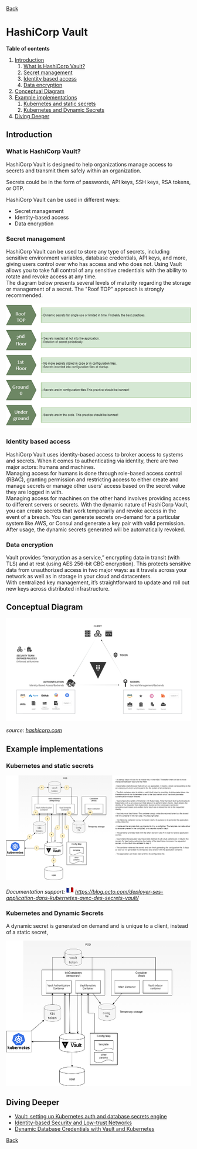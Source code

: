 [Back](/techno/README.md)

# HashiCorp Vault

**Table of contents**
1. [Introduction](#introduction)
    1. [What is HashiCorp Vault?](#what-is-hashicorp-vault)
    2. [Secret management](#secret-management)
    3. [Identity based access](#identity-based-access)
    4. [Data encryption](#data-encryption)
2. [Conceptual Diagram](#conceptual-diagram)
3. [Example implementations](#example-implementations)
    1. [Kubernetes and static secrets](#kubernetes-and-static-secrets)
    2. [Kubernetes and Dynamic Secrets](#kubernetes-and-dynamic-secrets)
4. [Diving Deeper](#diving-deeper)

## Introduction
### What is HashiCorp Vault?
HashiCorp Vault is designed to help organizations manage access to secrets and transmit them safely within an organization.

Secrets could be in the form of passwords, API keys, SSH keys, RSA tokens, or OTP.

HashiCorp Vault can be used in different ways:
* Secret management
* Identity-based access
* Data encryption

### Secret management
HashiCorp Vault can be used to store any type of secrets, including sensitive environment variables, database credentials, API keys, and more, giving users control over who has access and who does not. Using Vault allows you to take full control of any sensitive credentials with the ability to rotate and revoke access at any time. <br />
The diagram below presents several levels of maturity regarding the storage or management of a secret.
The "Roof TOP" approach is strongly recommended.<br />

<img src="/techno/data/hashicorp-vault/vault-secret-management.png" />

### Identity based access
HashiCorp Vault uses identity-based access to broker access to systems and secrets. When it comes to authenticating via identity, there are two major actors: humans and machines.
<br />
Managing access for humans is done through role-based access control (RBAC), granting permission and restricting access to either create and manage secrets or manage other users’ access based on the secret value they are logged in with.
<br />
Managing access for machines on the other hand involves providing access to different servers or secrets. With the dynamic nature of HashiCorp Vault, you can create secrets that work temporarily and revoke access in the event of a breach. You can generate secrets on-demand for a particular system like AWS, or Consul and generate a key pair with valid permission. After usage, the dynamic secrets generated will be automatically revoked.

### Data encryption
Vault provides “encryption as a service,” encrypting data in transit (with TLS) and at rest (using AES 256-bit CBC encryption). This protects sensitive data from unauthorized access in two major ways: as it travels across your network as well as in storage in your cloud and datacenters.
<br />
With centralized key management, it’s straightforward to update and roll out new keys across distributed infrastructure.

## Conceptual Diagram

<img src="/techno/data/hashicorp-vault/vault-conceptual-diagram.png" />

_source: [hashicorp.com](https://hashicorp.com/)_

## Example implementations
### Kubernetes and static secrets
<img src="/techno/data/hashicorp-vault/vault-kubernetes-and-static-secrets.png" />

_Documentation support: <img src="/data/flag_fr.png" /> https://blog.octo.com/deployer-ses-application-dans-kubernetes-avec-des-secrets-vault/_

### Kubernetes and Dynamic Secrets
A dynamic secret is generated on demand and is unique to a client, instead of a static secret,

<img src="/techno/data/hashicorp-vault/vault-kubernetes-and-dynamic-secrets.png" />

## Diving Deeper
* [Vault: setting up Kubernetes auth and database secrets engine](https://medium.com/@jackalus/vault-kubernetes-auth-and-database-secrets-engine-6551d686a12)
* [Identity-based Security and Low-trust Networks](https://www.hashicorp.com/identity-based-security-and-low-trust-networks)
* [Dynamic Database Credentials with Vault and Kubernetes](https://www.hashicorp.com/blog/dynamic-database-credentials-with-vault-and-kubernetes)

[Back](/techno/README.md)
